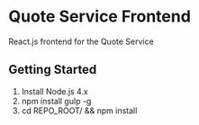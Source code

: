 # Quote Service Frontend

React.js frontend for the Quote Service

## Getting Started
 
1.  Install Node.js 4.x
2.  npm install gulp -g
3.  cd REPO_ROOT/ && npm install

